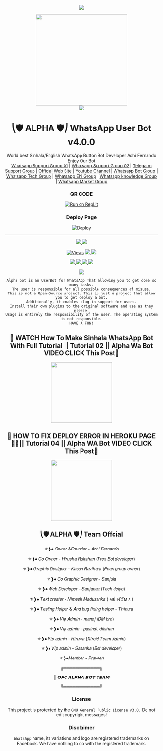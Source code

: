 

<div align="center">		
<img src= "https://camo.githubusercontent.com/71b837571c48af3aa60a73dbc9d5936aa359d78efbfa8a6743cbbbc16b80ef4d/68747470733a2f2f63646e2e646973636f72646170702e636f6d2f6174746163686d656e74732f3830353930323039333930363630383138362f3830353931333937323533353539303932322f74656e6f722e676966"/>
</p>
<div align="center">
  <img src="https://telegra.ph/file/cd6032c65c27e0510ddad.jpg" width="300" height="300">
	<div align="center">
<img src= "https://camo.githubusercontent.com/71b837571c48af3aa60a73dbc9d5936aa359d78efbfa8a6743cbbbc16b80ef4d/68747470733a2f2f63646e2e646973636f72646170702e636f6d2f6174746163686d656e74732f3830353930323039333930363630383138362f3830353931333937323533353539303932322f74656e6f722e676966"/>
</p>

  <h1>⎝🛡️ ALPHA 🛡️⎠ WhatsApp User Bot v4.0.0</h1>
</div>
<p align="center">
    World best Sinhala/English WhatsApp Button Bot Developer Achi Fernando Enjoy Our Bot
    <br>
        <a href="https://chat.whatsapp.com/EmxfOklzLVIIyDEKPx4IYj">Whatsapp Support Group 01</a> |
	<a href="https://chat.whatsapp.com/KpBbjUuoKCE5DclK9lKdr0">Whatsapp Support Group 02</a> |
	<a href="https://t.me/+TaQGxVd7ZM43NDk1">Telegarm Support Group</a> |
	<a href="https://achibrolk.wordpress.com/alpha-bot-service">Official Web Site </a> |
        <a href="https://www.youtube.com/c/ABLKPGAchiBrolk">Youtube Channel</a> |
	<a href="https://chat.whatsapp.com/FTtlr84ndUWIkR7PeHoqXJ">Whatsapp Bot Group</a> |
	<a href="https://chat.whatsapp.com/KQRCEydZ4QwJ7JpKypx5gg">Whatsapp Tech Group</a> |
	<a href="https://chat.whatsapp.com/BiRfTmouLQ2J7MaLdczOY5">Whatsapp Ehi Group</a> |
	<a href="https://chat.whatsapp.com/GPUvBfhhz7OLZhckbGi8mj">Whatsapp knowledge Group</a> |
	<a href="https://chat.whatsapp.com/GSijEqwPZBS4a3VzzlvKLM">Whatsapp Market Group</a>
    <br>
</p>
	
### QR CODE
[![Run on Repl.it](https://repl.it/badge/github/quiec/whatsasena)](https://replit.com/@ALPHAOFFICIAL/ALPHA-Qr-Session-By-Achi-Fernando?v=1)

### Deploy Page
[![Deploy](https://www.herokucdn.com/deploy/button.svg)](https://heroku.com/deploy?template=https://github.com/Mrnimama/ALPHA-BOT)
</div>

----

<p align="center">
  <a href="https://github.com/AchiyaCT/ALPHA-V4">
    <img src="https://img.shields.io/docker/pulls/AchiyaCT/ALPHA-V4?style=flat-square&label=Docker+Pulls">
  </a>
  <a href="https://github.com/AchiyaCT/ALPHA-V4">
    <img src="https://img.shields.io/docker/image-size/AchiyaCT/ALPHA-V4?style=flat-square&logo=github&label=Image Size">
    
  </a>
</p>

<p align="center">

  <a href="https://github.com/AchiyaCT/ALPHA-V4">
    <img src="https://hits.seeyoufarm.com/api/count/incr/badge.svg?url=https%3A%2F%2Fgithub.com%2FAchiyaCT%2FALPHA-V4&count_bg=%2379C83D&title_bg=%23555555&icon=gitpod.svg&icon_color=%23E7E7E7&title=Views&edge_flat=false" alt="Views"/></a>
  
  </a>
  <a href="https://github.com/AchiyaCT/ALPHA-V4">
    <img src="https://img.shields.io/github/forks/AchiyaCT/ALPHA-V4?label=Fork&style=social">
    
  </a>
  <a href="https://github.com/AchiyaCT/ALPHA-V4/stargazers">
    <img src="https://img.shields.io/github/stars/AchiyaCT/ALPHA-V4?style=social">
  </a>
</p>

<p align="center">
  <a href="https://github.com/AchiyaCT/ALPHA-V4">
    <img src="https://img.shields.io/github/repo-size/AchiyaCT/ALPHA-V4?color=purple&label=Repo%20Size&style=plastic">

  </a>
  <a href="https://github.com/AchiyaCT/ALPHA-V4">
    <img src="https://img.shields.io/github/license/AchiyaCT/ALPHA-V4?color=purple&label=License&style=plastic">

  </a>
  <a href="https://github.com/AchiyaCT/ALPHA-V4">
    <img src="https://img.shields.io/github/languages/top/AchiyaCT/ALPHA-V4?color=purple&label=Javascript&style=plastic">

  </a>
  <a href="https://github.com/AchiyaCT/ALPHA-V4">
    <img src="https://img.shields.io/static/v1?label=Author&message=Achi%20Fernando&color=purple&style=plastic">

  </a>
  </p>
 <p align="center">
  <a href="https://wa.me/94784506970">
    <img src="https://img.shields.io/badge/Contact%20Me%20On%20Whatsapp-Alpha%20Achi%20Fernando-purple&style=plastic">

  </a>
</p>
 
```
Alpha bot is an UserBot for WhatsApp That allowing you to get done so many tasks.
The user is responsible for all possible consequences of misuse.
This is not a Open-Source project. This is just a project that allow you to get deploy a bot.
Additionally, it enables plug-in support for users.
Install their own plugins to the original software and use as they please.
Usage is entirely the responsibility of the user. The operating system is not responsible.
HAVE A FUN!
```


## 📛 WATCH How To Make Sinhala WhatsApp Bot With Full Tutorial || Tutorial 02 || Alpha Wa Bot VIDEO CLICK This Post📛
<div>
	<a href="https://www.youtube.com/watch?v=9kJlE9RYKeo">
<img src="https://telegra.ph/file/3e7b77ce00c3fb8900452.jpg" width="200"></br></a>
</div>



## 📛 HOW TO FIX DEPLOY ERROR IN HEROKU PAGE 💯🔥|| Tutorial 04 || Alpha WA Bot VIDEO CLICK This Post📛
<div>
	<a href="https://youtu.be/uAuIcxlGFKw">
<img src="https://telegra.ph/file/76d724f5dec960374d486.jpg" width="200"></br></a>
</div>



## ⎝🛡️ ALPHA 🛡️⎠ Team Offcial

⚜️❱⦁ 𝑂𝑤𝑛𝑒𝑟 &𝐹𝑜𝑢𝑛𝑑𝑒𝑟 - 𝐴𝑐ℎ𝑖 𝐹𝑒𝑟𝑛𝑎𝑛𝑑𝑜 

⚜️❱⦁ 𝐶𝑜 𝑂𝑤𝑛𝑒𝑟 - 𝐻𝑖𝑟𝑢𝑠ℎ𝑎 𝑅𝑢𝑘𝑠ℎ𝑎𝑛 (𝑇𝑟𝑒𝑥 𝐵𝑜𝑡 𝑑𝑒𝑣𝑒𝑙𝑜𝑝𝑒𝑟) 

⚜️❱⦁ 𝐺𝑟𝑎𝑝ℎ𝑖𝑐 𝐷𝑒𝑠𝑖𝑔𝑛𝑒𝑟 - 𝐾𝑎𝑠𝑢𝑛 𝑅𝑎𝑣𝑖ℎ𝑎𝑟𝑎 (𝑃𝑒𝑎𝑟𝑙 𝑔𝑟𝑜𝑢𝑝 𝑜𝑤𝑛𝑒𝑟) 

⚜️❱⦁ 𝐶𝑜 𝐺𝑟𝑎𝑝ℎ𝑖𝑐 𝐷𝑒𝑠𝑖𝑔𝑛𝑒𝑟 - 𝑆𝑎𝑛𝑗𝑢𝑙𝑎 

⚜️❱⦁ 𝑊𝑒𝑏 𝐷𝑒𝑣𝑒𝑙𝑜𝑝𝑒𝑟 - 𝑆𝑎𝑛𝑗𝑎𝑛𝑎𝑎 (𝑇𝑒𝑐ℎ 𝑑𝑒𝑖𝑦𝑜) 

⚜️❱⦁ 𝑇𝑒𝑥𝑡 𝑐𝑟𝑒𝑎𝑡𝑒𝑟 - 𝑁𝑖𝑚𝑒𝑠ℎ 𝑀𝑎𝑑𝑢𝑠𝑎𝑛𝑘𝑎 ( ᴍʀ ͥ ɴ ͣɪ ͫᴍ ᴀ ) 

⚜️❱⦁ 𝑇𝑒𝑠𝑡𝑖𝑛𝑔 𝐻𝑒𝑙𝑝𝑒𝑟 & 𝐴𝑛𝑑 𝑏𝑢𝑔 𝑓𝑖𝑥𝑖𝑛𝑔 ℎ𝑒𝑙𝑝𝑒𝑟 - 𝑇ℎ𝑖𝑛𝑢𝑟𝑎 

⚜️❱⦁ 𝑉𝑖𝑝 𝐴𝑑𝑚𝑖𝑛 - 𝑚𝑎𝑛𝑜𝑗 (𝐷𝑀 𝑏𝑟𝑜) 

⚜️❱⦁ 𝑉𝑖𝑝 𝑎𝑑𝑚𝑖𝑛 - 𝑝𝑎𝑠𝑖𝑛𝑑𝑢 𝑑𝑖𝑙𝑠ℎ𝑎𝑛 

⚜️❱⦁ 𝑉𝑖𝑝 𝑎𝑑𝑚𝑖𝑛 - 𝐻𝑖𝑟𝑢𝑤𝑎 (𝑋𝑡𝑟𝑜𝑖𝑑 𝑇𝑒𝑎𝑚 𝐴𝑑𝑚𝑖𝑛) 

⚜️❱⦁ 𝑉𝑖𝑝 𝑎𝑑𝑚𝑖𝑛 - 𝑆𝑎𝑠𝑎𝑛𝑘𝑎  (𝐵𝑜𝑡 𝑑𝑒𝑣𝑒𝑙𝑜𝑝𝑒𝑟) 

⚜️❱⦁𝑀𝑒𝑚𝑏𝑒𝑟 - 𝑃𝑟𝑎𝑣𝑒𝑒𝑛 

╔════════════╗

║ 𝙊𝙁𝘾 𝘼𝙇𝙋𝙃𝘼 𝘽𝙊𝙏  𝙏𝙀𝘼𝙈 

╚════════════╝


### License
This project is protected by the `GNU General Public License v3.0.`
Do not edit copyright messages!

### Disclaimer
`WhatsApp` name, its variations and logo are registered trademarks on Facebook. We have nothing to do with the registered trademark.
